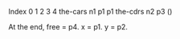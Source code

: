 Index    0   1   2   3   4
the-cars     n1  p1  p1
the-cdrs     n2  p3  ()

At the end, free = p4.
            x    = p1.
	    y    = p2.
